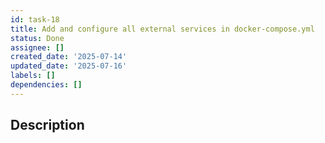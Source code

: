```yaml
---
id: task-18
title: Add and configure all external services in docker-compose.yml
status: Done
assignee: []
created_date: '2025-07-14'
updated_date: '2025-07-16'
labels: []
dependencies: []
---
```


## Description
